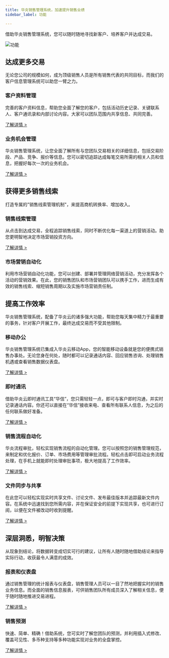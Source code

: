 ```yaml
---
title: 华炎销售管理系统，加速提升销售业绩
sidebar_label: 功能

---
```


借助华炎销售管理系统，您可以随时随地寻找新客户、培养客户并达成交易。

![功能](/assets/mac_mobile_search_1.png)

## 达成更多交易

无论您公司的规模如何，成为顶级销售人员是所有销售代表的共同目标，而我们的客户信息管理系统可以助您一臂之力。

### 客户资料管理
完善的客户资料信息，帮助您全面了解您的客户，包括活动历史记录、关键联系人、客户通讯录和内部讨论内容。大家可以团队范围内共享信息、共同完善。

[了解详情 >](/solutions/sales/contacts)

### 业务机会管理
华炎销售管理系统，让您全面了解所有与您团队交易相关的详细信息，包括交易阶段、产品、竞争、报价等信息。您可以密切追踪达成每笔交易所需的相关人员和信息，把握好每次一次的业务机会。

[了解详情 >](/solutions/sales/business)

## 获得更多销售线索

打造专属的"销售线索管理机制"，来提高商机转换率、增加收入。

### 销售线索管理
从点击到达成交易，全程追踪销售线索，同时不断优化每一渠道上的营销活动。助您更明智地决定市场营销投资方向。

[了解详情 >](/solutions/sales/clue)

### 市场营销自动化
利用市场营销自动化功能，您可以创建、部署并管理网络营销活动，充分发挥各个活动的营销效果。在此，您的销售团队和市场营销团队可以携手工作，进而生成有效的销售线索、缩短销售周期以及实施市场营销责任制。

## 提高工作效率

华炎销售管理系统，配备了华炎云的诸多强大功能，帮助您每天集中精力于最重要的事务，针对客户开展工作，最终达成交易而不受其他限制。

### 移动办公
华炎销售管理系统已集成入华炎云移动App，您的智能移动设备就是您的便携式销售办事处。无论您身在何处，随时都可以记录通话内容、回应销售咨询、处理销售机遇或查看销售数据仪表盘。

[了解详情 >](/solutions/sales/mobile)

### 即时通讯
借助华炎云即时通讯工具“华信”，您只需轻轻一点，即可与客户即时沟通，并实时记录通话内容。你还可以直接在“华信”接收来电、查看所有联系人信息，为之后的任何联系做好准备。

[了解详情 >](/solutions/sales/im)

### 销售流程自动化
华炎流程审批，轻松实现销售流程的自动化管理。您可以按照您的销售管理规范，来制定和优化报价、订单、市场费用等管理审批流程。轻松点击即可启动业务流程处理，在手机上就能即时处理审批事项，极大地提高了工作效率。

[了解详情 >](/solutions/sales/mobile_office)

### 文件同步与共享
在此您可以轻松实现实时共享文件、讨论文件、发布最佳版本并追踪最新文件内容。在系统中迅速找到您所需内容，并在保证安全的前提下实现共享，也可进行订阅，以便在文件被改动时收到提醒。

[了解详情 >](/solutions/sales/libraries)

## 深层洞悉，明智决策
从现象到结论，将数据转变成切实可行的建议，让所有人随时随地借助结论来指导实际行动，收获最令人满意的成效。

### 报表和仪表盘
通过销售管理的统计报表与仪表盘，销售管理人员可以一目了然地把握实时的销售业务信息。而全面的销售信息报表，可供销售团队所有成员深入了解相关信息，便于随时随地推进交易进程。

[了解详情 >](/solutions/sales/report)

### 销售预测
快速、简单、精确！借助系统，您可实时了解您团队的预测，并利用插入式修改、覆盖可见性、多币种支持等多种功能实现对业务的全盘掌控。

[了解详情 >](/solutions/sales/forecast)